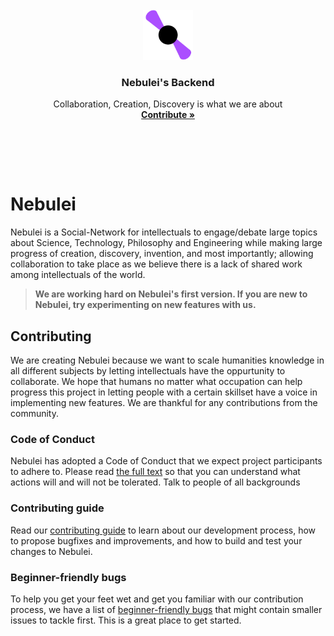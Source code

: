 <!-- PROJECT LOGO -->
<br />
<div align="center">
  <a href="https://github.com/Nebuleia/nebulei-backend">
    <img src="assets/nebulei-logo.png" alt="Logo" width="80" height="80">
  </a>

  <h3 align="center">Nebulei's Backend</h3>

  <p align="center">
    Collaboration, Creation, Discovery is what we are about
    <br />
    <a href="https://github.com/Nebuleia/nebulei-backend/fork"><strong>Contribute »</strong></a>

</div>

<br />
<br />

<p align="center">
  <a href="#"><img src="https://img.shields.io/github/issues/nebuleia/nebulei-backend" alt="" /></a>
  <a href="#"><img src="https://img.shields.io/github/forks/nebuleia/nebulei-backend" alt="" /></a>
  <a href="#"><img src="https://img.shields.io/github/stars/nebuleia/nebulei-backend" alt="" /></a>
  <a href="#"><img src="https://img.shields.io/github/contributors/nebuleia/nebulei-backend" alt="" /></a>
</p>

# Nebulei

Nebulei is a  Social-Network for intellectuals to engage/debate large topics about Science,
Technology, Philosophy and Engineering while making large progress of creation, 
discovery, invention, and most importantly; allowing collaboration to take place 
as we believe there is a lack of shared work among intellectuals of the world.

> **We are working hard on Nebulei's first version. If you are new to Nebulei, try experimenting on new features with us.**

## Contributing

We are creating Nebulei because we want to scale humanities knowledge in all different subjects by letting intellectuals have the oppurtunity to collaborate. We hope that humans no matter what occupation can help progress this project in letting people with a certain skillset have a voice in implementing new features. We are thankful for any contributions from the community. 

### Code of Conduct

Nebulei has adopted a Code of Conduct that we expect project participants to adhere to. Please read [the full text](https://github.com/nebuleia/nebulei-backend/blob/main/CODE_OF_CONDUCT.md) so that you can understand what actions will and will not be tolerated. Talk to people of all backgrounds 

### Contributing guide

Read our [contributing guide](https://github.com/nebuleia/nebulei-backend/blob/main/CONTRIBUTING.md) to learn about our development process, how to propose bugfixes and improvements, and how to build and test your changes to Nebulei.

### Beginner-friendly bugs

To help you get your feet wet and get you familiar with our contribution process, we have a list of [beginner-friendly bugs](https://github.com/nebuleia/nebulei-backend/labels/good%20first%20issue) that might contain smaller issues to tackle first. This is a great place to get started.
